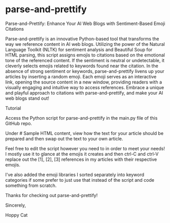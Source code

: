 # parse-and-prettify
Parse-and-Prettify: Enhance Your AI Web Blogs with Sentiment-Based Emoji Citations

Parse-and-prettify is an innovative Python-based tool that transforms the way we reference content in AI web blogs. Utilizing the power of the Natural Language Toolkit (NLTK) for sentiment analysis and Beautiful Soup for HTML parsing, this script assigns emojis to citations based on the emotional tone of the referenced content. If the sentiment is neutral or undetectable, it cleverly selects emojis related to keywords found near the citation. In the absence of strong sentiment or keywords, parse-and-prettify livens up your articles by inserting a random emoji. Each emoji serves as an interactive link, opening the source content in a new window, providing readers with a visually engaging and intuitive way to access references. Embrace a unique and playful approach to citations with parse-and-prettify, and make your AI web blogs stand out!

Tutorial 

Access the Python script for parse-and-prettify in the main.py file of this GitHub repo. 

Under # Sample HTML content, view how the text for your article should be prepared and then swap out the text to your own article. 

Feel free to edit the script however you need to in order to meet your needs! I mostly use it to glance at the emojis it creates and then ctrl-C and ctrl-V replace out the [1], [2], [3] references in my articles with their respective emojis. 

I've also added the emoji libraries I sorted separately into keyword categories if some prefer to just use that instead of the script and code something from scratch. 

Thanks for checking out parse-and-prettify! 

Sincerely, 

Hoppy Cat

